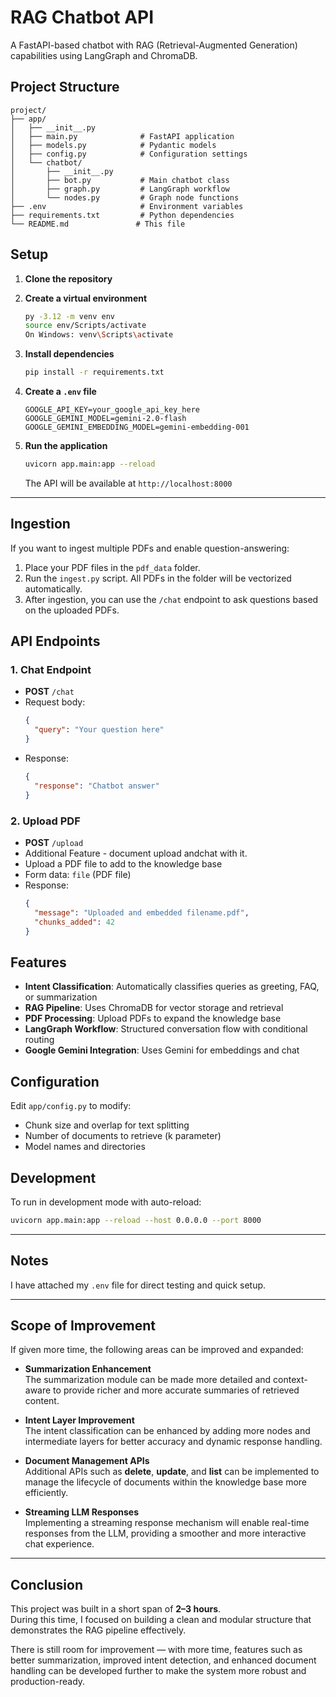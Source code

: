 # RAG Chatbot API

A FastAPI-based chatbot with RAG (Retrieval-Augmented Generation) capabilities using LangGraph and ChromaDB.

## Project Structure

```
project/
├── app/
│   ├── __init__.py
│   ├── main.py              # FastAPI application
│   ├── models.py            # Pydantic models
│   ├── config.py            # Configuration settings
│   └── chatbot/
│       ├── __init__.py
│       ├── bot.py           # Main chatbot class
│       ├── graph.py         # LangGraph workflow
│       └── nodes.py         # Graph node functions
├── .env                     # Environment variables
├── requirements.txt         # Python dependencies
└── README.md               # This file
```

## Setup

1. **Clone the repository**

2. **Create a virtual environment**
   ```bash
   py -3.12 -m venv env 
   source env/Scripts/activate  
   On Windows: venv\Scripts\activate
   ```

3. **Install dependencies**
   ```bash
   pip install -r requirements.txt
   ```

4. **Create a `.env` file**
   ```env
   GOOGLE_API_KEY=your_google_api_key_here
   GOOGLE_GEMINI_MODEL=gemini-2.0-flash
   GOOGLE_GEMINI_EMBEDDING_MODEL=gemini-embedding-001
   ```

5. **Run the application**
   ```bash
   uvicorn app.main:app --reload
   ```

   The API will be available at `http://localhost:8000`

---

## Ingestion

If you want to ingest multiple PDFs and enable question-answering:

1. Place your PDF files in the `pdf_data` folder.  
2. Run the `ingest.py` script. All PDFs in the folder will be vectorized automatically.  
3. After ingestion, you can use the `/chat` endpoint to ask questions based on the uploaded PDFs.


## API Endpoints


### 1. Chat Endpoint
- **POST** `/chat`
- Request body:
  ```json
  {
    "query": "Your question here"
  }
  ```
- Response:
  ```json
  {
    "response": "Chatbot answer"
  }
  ```

### 2. Upload PDF
- **POST** `/upload`
- Additional Feature - document upload andchat with it.
- Upload a PDF file to add to the knowledge base
- Form data: `file` (PDF file)
- Response:
  ```json
  {
    "message": "Uploaded and embedded filename.pdf",
    "chunks_added": 42
  }
  ```



## Features

- **Intent Classification**: Automatically classifies queries as greeting, FAQ, or summarization
- **RAG Pipeline**: Uses ChromaDB for vector storage and retrieval
- **PDF Processing**: Upload PDFs to expand the knowledge base
- **LangGraph Workflow**: Structured conversation flow with conditional routing
- **Google Gemini Integration**: Uses Gemini for embeddings and chat

## Configuration

Edit `app/config.py` to modify:
- Chunk size and overlap for text splitting
- Number of documents to retrieve (k parameter)
- Model names and directories

## Development

To run in development mode with auto-reload:
```bash
uvicorn app.main:app --reload --host 0.0.0.0 --port 8000
```

---

## Notes

I have attached my `.env` file for direct testing and quick setup.

---

## Scope of Improvement

If given more time, the following areas can be improved and expanded:

- **Summarization Enhancement**  
  The summarization module can be made more detailed and context-aware to provide richer and more accurate summaries of retrieved content.

- **Intent Layer Improvement**  
  The intent classification can be enhanced by adding more nodes and intermediate layers for better accuracy and dynamic response handling.

- **Document Management APIs**  
  Additional APIs such as **delete**, **update**, and **list** can be implemented to manage the lifecycle of documents within the knowledge base more efficiently.

- **Streaming LLM Responses**  
  Implementing a streaming response mechanism will enable real-time responses from the LLM, providing a smoother and more interactive chat experience.

---

## Conclusion

This project was built in a short span of **2–3 hours**.  
During this time, I focused on building a clean and modular structure that demonstrates the RAG pipeline effectively.  

There is still room for improvement — with more time, features such as better summarization, improved intent detection, and enhanced document handling can be developed further to make the system more robust and production-ready.
